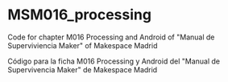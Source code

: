 # MSM016_processing
Code for chapter M016 Processing and Android of "Manual de Superviviencia Maker" of Makespace Madrid

Código para la ficha M016 Processing y Android del "Manual de Supervivencia Maker" de Makespace Madrid 
